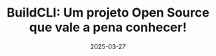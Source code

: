 ---
title: "BuildCLI: Um projeto Open Source que vale a pena conhecer!"
layout: event
youtubeLive: https://www.youtube.com/watch?v=vzrzMornC1c
date: 2025-03-27
description: 
speakers: [whesleyRimar]
draft: false
---